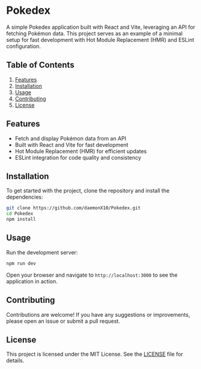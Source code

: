
# Pokedex

A simple Pokedex application built with React and Vite, leveraging an API for fetching Pokémon data. This project serves as an example of a minimal setup for fast development with Hot Module Replacement (HMR) and ESLint configuration.

## Table of Contents
1. [Features](#features)
2. [Installation](#installation)
3. [Usage](#usage)
4. [Contributing](#contributing)
5. [License](#license)

## Features
- Fetch and display Pokémon data from an API
- Built with React and Vite for fast development
- Hot Module Replacement (HMR) for efficient updates
- ESLint integration for code quality and consistency

## Installation
To get started with the project, clone the repository and install the dependencies:
```bash
git clone https://github.com/daemonX10/Pokedex.git
cd Pokedex
npm install
```

## Usage
Run the development server:
```bash
npm run dev
```
Open your browser and navigate to `http://localhost:3000` to see the application in action.

## Contributing
Contributions are welcome! If you have any suggestions or improvements, please open an issue or submit a pull request.

## License
This project is licensed under the MIT License. See the [LICENSE](LICENSE) file for details.
